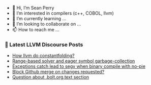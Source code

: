 - 👋 Hi, I’m Sean Perry
- 👀 I’m interested in compilers (c++, COBOL, llvm)
- 🌱 I’m currently learning ...
- 💞️ I’m looking to collaborate on ...
- 📫 How to reach me ...

<!---
s66perry/s66perry is a ✨ special ✨ repository because its `README.md` (this file) appears on your GitHub profile.
You can click the Preview link to take a look at your changes.
--->
### 📕 Latest LLVM Discourse Posts

<!-- DISCOURSE-LLVM:START -->
- [How llvm do constantfolding?](https://discourse.llvm.org/t/how-llvm-do-constantfolding/74980#post_4)
- [Range-based solver and eager symbol garbage-collection](https://discourse.llvm.org/t/range-based-solver-and-eager-symbol-garbage-collection/74670#post_9)
- [Exceptions catch lead to segv when binary compile with no-pie](https://discourse.llvm.org/t/exceptions-catch-lead-to-segv-when-binary-compile-with-no-pie/74955#post_5)
- [Block Github merge on changes requested?](https://discourse.llvm.org/t/block-github-merge-on-changes-requested/74994#post_12)
- [Question about .bolt.org.text section](https://discourse.llvm.org/t/question-about-bolt-org-text-section/74995#post_2)
<!-- DISCOURSE-LLVM:END -->
